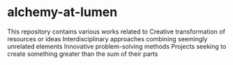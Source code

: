 # alchemy-at-lumen
This repository contains various works related to Creative transformation of resources or ideas Interdisciplinary approaches combining seemingly unrelated elements Innovative problem-solving methods Projects seeking to create something greater than the sum of their parts
